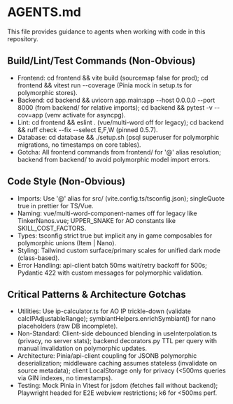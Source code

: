# AGENTS.md

This file provides guidance to agents when working with code in this repository.

## Build/Lint/Test Commands (Non-Obvious)
- Frontend: cd frontend && vite build (sourcemap false for prod); cd frontend && vitest run --coverage (Pinia mock in setup.ts for polymorphic stores).
- Backend: cd backend && uvicorn app.main:app --host 0.0.0.0 --port 8000 (from backend/ for relative imports); cd backend && pytest -v --cov=app (venv activate for asyncpg).
- Lint: cd frontend && eslint . (vue/multi-word off for legacy); cd backend && ruff check --fix --select E,F,W (pinned 0.5.7).
- Database: cd database && ./setup.sh (psql superuser for polymorphic migrations, no timestamps on core tables).
- Gotcha: All frontend commands from frontend/ for '@' alias resolution; backend from backend/ to avoid polymorphic model import errors.

## Code Style (Non-Obvious)
- Imports: Use '@' alias for src/ (vite.config.ts/tsconfig.json); singleQuote true in prettier for TS/Vue.
- Naming: vue/multi-word-component-names off for legacy like TinkerNanos.vue; UPPER_SNAKE for AO constants like SKILL_COST_FACTORS.
- Types: tsconfig strict true but implicit any in game composables for polymorphic unions (Item | Nano).
- Styling: Tailwind custom surface/primary scales for unified dark mode (class-based).
- Error Handling: api-client batch 50ms wait/retry backoff for 500s; Pydantic 422 with custom messages for polymorphic validation.

## Critical Patterns & Architecture Gotchas
- Utilities: Use ip-calculator.ts for AO IP trickle-down (validate calcIPAdjustableRange); symbiantHelpers.enrichSymbiant() for nano placeholders (raw DB incomplete).
- Non-Standard: Client-side debounced blending in useInterpolation.ts (privacy, no server stats); backend decorators.py TTL per query with manual invalidation on polymorphic updates.
- Architecture: Pinia/api-client coupling for JSONB polymorphic deserialization; middleware caching assumes stateless (invalidate on source metadata); client LocalStorage only for privacy (<500ms queries via GIN indexes, no timestamps).
- Testing: Mock Pinia in Vitest for jsdom (fetches fail without backend); Playwright headed for E2E webview restrictions; k6 for <500ms perf.